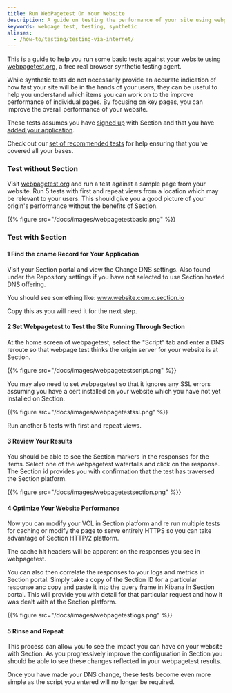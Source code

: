 ```yaml
---
title: Run WebPagetest On Your Website
description: A guide on testing the performance of your site using webpagetest.
keywords: webpage test, testing, synthetic
aliases:
  - /how-to/testing/testing-via-internet/
---
```


This is a guide to help you run some basic tests against your website using [webpagetest.org](http://webpagetest.org), a free real browser synthetic testing agent.

While synthetic tests do not necessarily provide an accurate indication of how fast your site will be in the hands of your users, they can be useful to help you understand which items you can work on to the improve performance of individual pages. By focusing on key pages, you can improve the overall performance of your website.

These tests assumes you have [signed up](https://www.section.io/sign-up) with Section and that you have [added your application](https://www.section.io/docs/create-application/).

Check out our [set of recommended tests](/docs/how-to/testing-effectively/) for help ensuring that you've covered all your bases.

### Test without Section

Visit [webpagetest.org](http://webpagetest.org) and run a test against a sample page from your website. Run 5 tests with first and repeat views from a location which may be relevant to your users. This should give you a good picture of your origin's performance without the benefits of Section.

{{% figure src="/docs/images/webpagetestbasic.png" %}}

### Test with Section

#### **1  Find the cname Record for Your Application**

Visit your Section portal and view the Change DNS settings. Also found under the Repository settings if you have not selected to use Section hosted DNS offering.

You should see something like:    www.website.com.c.section.io

Copy this as you will need it for the next step.

#### **2  Set Webpagetest to Test the Site Running Through Section**

At the home screen of webpagetest, select the "Script" tab and enter a DNS reroute so that webpage test thinks the origin server for your website is at Section.

{{% figure src="/docs/images/webpagetestscript.png" %}}

You may also need to set webpagetest so that it ignores any SSL errors assuming you have a cert installed on your website which you have not yet installed on Section.

{{% figure src="/docs/images/webpagetestssl.png" %}}

Run another 5 tests with first and repeat views.

#### **3 Review Your Results**

You should be able to see the Section markers in the responses for the items.  Select one of the webpagetest waterfalls and click on the response.  The Section id provides you with confirmation that the test has traversed the Section platform.

{{% figure src="/docs/images/webpagetestsection.png" %}}

#### **4 Optimize Your Website Performance**

Now you can modify your VCL in Section platform and re run multiple tests for caching or modify the page to serve entirely HTTPS so you can take advantage of Section HTTP/2 platform.

The cache hit headers will be apparent on the responses you see in webpagetest.

You can also then correlate the responses to your logs and metrics in Section portal.  Simply take a copy of the Section ID for a particular response anc copy and paste it into the query frame in Kibana in Section portal.  This will provide you with detail for that particular request and how it was dealt with at the Section platform.

{{% figure src="/docs/images/webpagetestlogs.png" %}}


#### **5 Rinse and Repeat**

This process can allow you to see the impact you can have on your website with Section.  As you progressively improve the configuration in Section you should be able to see these changes reflected in your webpagetest results.

Once you have made your DNS change, these tests become even more simple as the script you entered will no longer be required.
